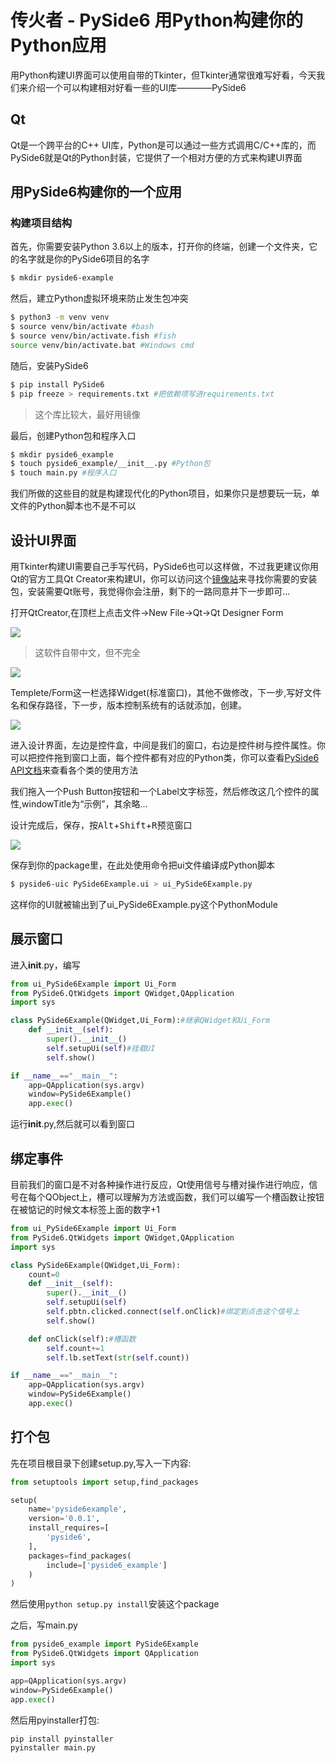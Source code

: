 # 传火者 - PySide6 用Python构建你的Python应用

用Python构建UI界面可以使用自带的Tkinter，但Tkinter通常很难写好看，今天我们来介绍一个可以构建相对好看一些的UI库————PySide6

## Qt

Qt是一个跨平台的C++ UI库，Python是可以通过一些方式调用C/C++库的，而PySide6就是Qt的Python封装，它提供了一个相对方便的方式来构建UI界面

## 用PySide6构建你的一个应用

### 构建项目结构

首先，你需要安装Python 3.6以上的版本，打开你的终端，创建一个文件夹，它的名字就是你的PySide6项目的名字

```bash
$ mkdir pyside6-example
```

然后，建立Python虚拟环境来防止发生包冲突

```bash
$ python3 -m venv venv
$ source venv/bin/activate #bash
$ source venv/bin/activate.fish #fish
source venv/bin/activate.bat #Windows cmd
```

随后，安装PySide6

```bash
$ pip install PySide6
$ pip freeze > requirements.txt #把依赖项写进requirements.txt
```

> 这个库比较大，最好用镜像

最后，创建Python包和程序入口

```bash
$ mkdir pyside6_example
$ touch pyside6_example/__init__.py #Python包
$ touch main.py #程序入口
```

我们所做的这些目的就是构建现代化的Python项目，如果你只是想要玩一玩，单文件的Python脚本也不是不可以

## 设计UI界面

用Tkinter构建UI需要自己手写代码，PySide6也可以这样做，不过我更建议你用Qt的官方工具Qt Creator来构建UI，你可以访问这个[镜像站](https://mirrors.tuna.tsinghua.edu.cn/qt/archive/qtcreator/9.0/9.0.2/)来寻找你需要的安装包，安装需要Qt账号，我觉得你会注册，剩下的一路同意并下一步即可...

打开QtCreator,在顶栏上点击文件->New File->Qt->Qt Designer Form

![](./assets/tutorial-1.png)

> 这软件自带中文，但不完全

![](./assets/tutorial-2.png)

Templete/Form这一栏选择Widget(标准窗口)，其他不做修改，下一步,写好文件名和保存路径，下一步，版本控制系统有的话就添加，创建。

![](./assets/tutorial-3.png)

进入设计界面，左边是控件盒，中间是我们的窗口，右边是控件树与控件属性。你可以把控件拖到窗口上面，每个控件都有对应的Python类，你可以查看[PySide6 API文档](https://doc.qt.io/qtforpython-6/PySide6/QtWidgets/index.html#module-PySide6.QtWidgets)来查看各个类的使用方法

我们拖入一个Push Button按钮和一个Label文字标签，然后修改这几个控件的属性,windowTitle为“示例”，其余略...

设计完成后，保存，按<kbd>Alt</kbd>+<kbd>Shift</kbd>+<kbd>R</kbd>预览窗口

![](./assets/tutorial-4.png)

保存到你的package里，在此处使用命令把ui文件编译成Python脚本

```bash
$ pyside6-uic PySide6Example.ui > ui_PySide6Example.py
```

这样你的UI就被输出到了ui_PySide6Example.py这个PythonModule

## 展示窗口

进入**init**.py，编写

```python
from ui_PySide6Example import Ui_Form
from PySide6.QtWidgets import QWidget,QApplication
import sys

class PySide6Example(QWidget,Ui_Form):#继承QWidget和Ui_Form
    def __init__(self):
        super().__init__()
        self.setupUi(self)#挂载UI
        self.show()

if __name__=="__main__":
    app=QApplication(sys.argv)
    window=PySide6Example()
    app.exec()
```

运行**init**.py,然后就可以看到窗口

## 绑定事件

目前我们的窗口是不对各种操作进行反应，Qt使用信号与槽对操作进行响应，信号在每个QObject上，槽可以理解为方法或函数，我们可以编写一个槽函数让按钮在被惦记的时候文本标签上面的数字+1

```python
from ui_PySide6Example import Ui_Form
from PySide6.QtWidgets import QWidget,QApplication
import sys

class PySide6Example(QWidget,Ui_Form):
    count=0
    def __init__(self):
        super().__init__()
        self.setupUi(self)
        self.pbtn.clicked.connect(self.onClick)#绑定到点击这个信号上
        self.show()

    def onClick(self):#槽函数
        self.count+=1
        self.lb.setText(str(self.count))

if __name__=="__main__":
    app=QApplication(sys.argv)
    window=PySide6Example()
    app.exec()
```

## 打个包

先在项目根目录下创建setup.py,写入一下内容:

```python
from setuptools import setup,find_packages

setup(
    name='pyside6example',
    version='0.0.1',
    install_requires=[
        'pyside6',
    ],
    packages=find_packages(
        include=['pyside6_example']
    )
)
```

然后使用`python setup.py install`安装这个package

之后，写main.py

```python
from pyside6_example import PySide6Example
from PySide6.QtWidgets import QApplication
import sys

app=QApplication(sys.argv)
window=PySide6Example()
app.exec()
```

然后用pyinstaller打包:

```bash
pip install pyinstaller
pyinstaller main.py
```
